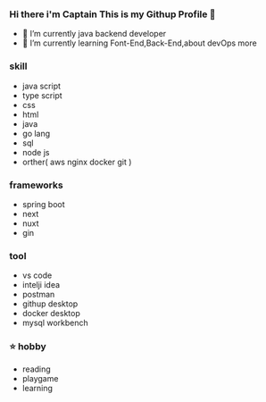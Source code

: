 ### Hi there i'm Captain This is my Githup Profile 👋

- 🔭 I’m currently java backend developer
- 🌱 I’m currently learning Font-End,Back-End,about devOps more


### skill
   - java script
   - type script
   - css
   - html
   - java
   - go lang
   - sql
   - node js
   - orther( aws nginx docker git )
      
### frameworks
   - spring boot
   - next
   - nuxt
   - gin

### tool
   - vs code
   - intelji idea
   - postman
   - githup desktop
   - docker desktop
   - mysql workbench 

     
### ⭐ hobby
   - reading 
   - playgame
   - learning 

<!--
**captainthx/captainthx** is a ✨ _special_ ✨ repository because its `README.md` (this file) appears on your GitHub profile.

Here are some ideas to get you started:

- 🔭 I’m currently working on ...
- 🌱 I’m currently learning ...
- 👯 I’m looking to collaborate on ...
- 🤔 I’m looking for help with ...
- 💬 Ask me about ...
- 📫 How to reach me: ...
- 😄 Pronouns: ...
- ⚡ Fun fact: ...
-->

